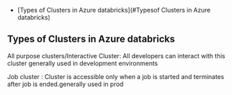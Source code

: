 


- [Types of Clusters in Azure databricks](#Typesof Clusters in Azure databricks)



## Types of Clusters in Azure databricks

All purpose clusters/Interactive Cluster:
All developers can interact with this cluster generally used in development environments

Job cluster :
Cluster is accessible only when a job is started and terminates after job is ended.generally used in prod

